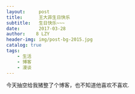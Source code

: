 ```yaml
---
layout:     post
title:      王大菲生日快乐
subtitle:   生日快乐~~~
date:       2017-03-28
author:    8 LZY
header-img: img/post-bg-2015.jpg
catalog: true
tags:
    - 生活
    - 博客
    - 漫谈
---
```



今天抽空给我猪整了个博客，也不知道他喜欢不喜欢.






